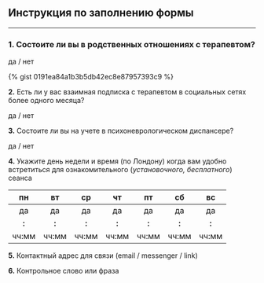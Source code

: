 ## Инструкция по заполнению формы
---

### 1. Состоите ли вы в родственных отношениях с терапевтом?

да / нет

{% gist 0191ea84a1b3b5db42ec8e87957393c9 %} 

**2.** Есть ли у вас взаимная подписка с терапевтом в социальных сетях более одного месяца?

да / нет

**3.** Состоите ли вы на учете в психоневрологическом диспансере?

да / нет

**4.** Укажите день недели и время (по Лондону) когда вам удобно встретиться для ознакомительного (*установочного, бесплатного*) сеанса 

|пн |вт |ср |чт |пт |сб |вс|
|:----:|:----:|:----:|:----:|:----:|:----:|:----:|
|да|да|да|да|да|да|да|
|__:__|__:__|__:__|__:__|__:__|__:__|__:__|
|чч:мм|чч:мм|чч:мм|чч:мм|чч:мм|чч:мм|чч:мм|


**5.** Контактный адрес для связи (email / messenger / link)



**6.** Контрольное слово или фраза


